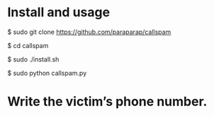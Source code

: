 # Install and usage

$ sudo git clone https://github.com/paraparap/callspam

$ cd callspam

$ sudo ./install.sh

$ sudo python callspam.py

# Write the victim’s phone number.
